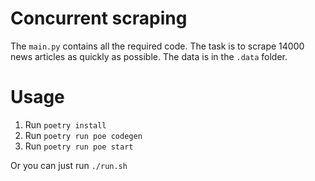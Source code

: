 # Concurrent scraping

The `main.py` contains all the required code.
The task is to scrape 14000 news articles as quickly as possible. The data is in the `.data` folder.

# Usage

  1. Run `poetry install`
  2. Run `poetry run poe codegen`
  3. Run `poetry run poe start`

  Or you can just run `./run.sh`